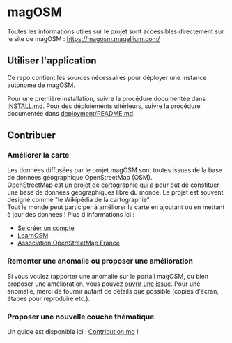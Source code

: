 # magOSM

Toutes les informations utiles sur le projet sont accessibles directement sur le site de magOSM : https://magosm.magellium.com/

## Utiliser l'application

Ce repo contient les sources nécessaires pour déployer une instance autonome de magOSM.

Pour une première installation, suivre la procédure documentée dans [INSTALL.md](./INSTALL.md).
Pour des déploiements ultérieurs, suivre la procédure documentée dans [deployment/README.md](./deployment/README.md).

## Contribuer

### Améliorer la carte

Les données diffusées par le projet magOSM sont toutes issues de la base de données géographique OpenStreetMap (OSM).<br>
OpenStreetMap est un projet de cartographie qui a pour but de constituer une base de données géographiques libre du monde.
Le projet est souvent désigné comme "le Wikipédia de la cartographie".<br>
Tout le monde peut participer à améliorer la carte en ajoutant ou en mettant à jour des données ! Plus d'informations ici :

* [Se créer un compte](https://www.openstreetmap.org/user/new)
* [LearnOSM](https://learnosm.org/fr/)
* [Association OpenStreetMap France](https://www.openstreetmap.fr/)

### Remonter une anomalie ou proposer une amélioration

Si vous voulez rapporter une anomalie sur le portail magOSM, ou bien proposer une amélioration, vous pouvez [ouvrir une issue](https://github.com/magellium/magosm/issues/new). Pour une anomalie, merci de fournir autant de détails que possible (copies d'écran, étapes pour reproduire etc.).

### Proposer une nouvelle couche thématique

Un guide est disponible ici : [Contribution.md](Contribution.md) !